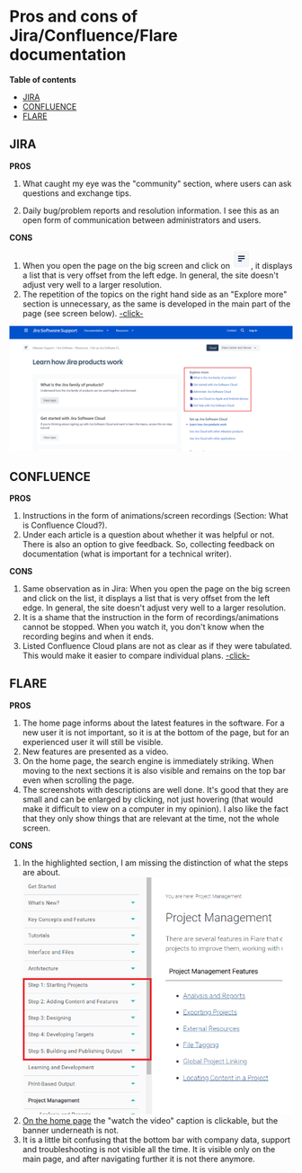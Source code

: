 # Pros and cons of Jira/Confluence/Flare documentation
**Table of contents**
<!-- MarkdownTOC -->

  - [JIRA](#jira)
  - [CONFLUENCE](#confluence)
  - [FLARE](#flare)
  

## JIRA 
**PROS**

1. What caught my eye was the "community" section, where users can ask questions and exchange tips.

2. Daily bug/problem reports and resolution information. I see this as an open form of communication between administrators and users.

**CONS**

1. When you open the page on the big screen and click on ![hamburger](hamburger.PNG), it displays a list that is very offset from the left edge. In general, the site doesn't adjust very well to a larger resolution.
2. The repetition of the topics on the right hand side as an "Explore more" section is unnecessary, as the same is developed in the main part of the page (see screen below). [-click-](
https://support.atlassian.com/jira-software-cloud/docs/learn-how-jira-products-work/)
   
![Jira](jira-learnhow.png)

## CONFLUENCE
**PROS**

1. Instructions in the form of animations/screen recordings (Section: What is Confluence Cloud?).
2. Under each article is a question about whether it was helpful or not. There is also an option to give feedback. So, collecting feedback on documentation (what is important for a technical writer).


**CONS**

1. Same observation as in Jira: When you open the page on the big screen and click on the list, it displays a list that is very offset from the left edge. In general, the site doesn't adjust very well to a larger resolution. 
2. It is a shame that the instruction in the form of recordings/animations cannot be stopped. When you watch it, you don't know when the recording begins and when it ends. 
3. Listed Confluence Cloud plans are not as clear as if they were tabulated. This would make it easier to compare individual plans. [-click-](https://support.atlassian.com/confluence-cloud/docs/learn-about-confluence-cloud-plans/)

## FLARE
**PROS**

1. The home page informs about the latest features in the software. For a new user it is not important, so it is at the bottom of the page, but for an experienced user it will still be visible.
2. New features are presented as a video.
3. On the home page, the search engine is immediately striking. When moving to the next sections it is also visible and remains on the top bar even when scrolling the page.
4. The screenshots with descriptions are well done. It's good that they are small and can be enlarged by clicking, not just hovering (that would make it difficult to view on a computer in my opinion). I also like the fact that they only show things that are relevant at the time, not the whole screen.

**CONS**
1. In the highlighted section, I am missing the distinction of what the steps are about.
   ![STEPS](flare.png)
2. [On the home page](https://help.madcapsoftware.com/flare2021r3/Content/Flare/Introduction/Home.htm) the "watch the video" caption is clickable, but the banner underneath is not.
3. It is a little bit confusing that the bottom bar with company data, support and troubleshooting is not visible all the time. It is visible only on the main page, and after navigating further it is not there anymore.
